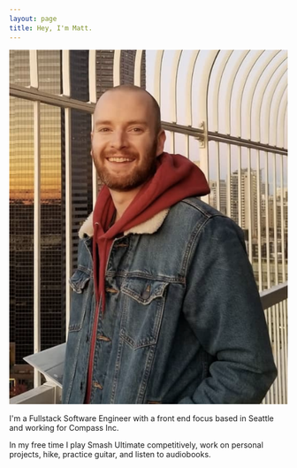 ```yaml
---
layout: page
title: Hey, I'm Matt.
---
```


![profile](img/profile.png)

I'm a Fullstack Software Engineer with a front end focus based in Seattle and working for Compass Inc.

In my free time I play Smash Ultimate competitively, work on personal projects, hike, practice guitar, and listen to audiobooks.